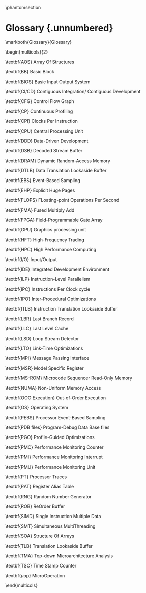 \phantomsection
# Glossary {.unnumbered}

\markboth{Glossary}{Glossary}

\begin{multicols}{2}

\textbf{AOS} Array Of Structures

\textbf{BB} Basic Block

\textbf{BIOS} Basic Input Output System

\textbf{CI/CD} Contiguous Integration/ Contiguous Development

\textbf{CFG} Control Flow Graph

\textbf{CP} Continuous Profiling

\textbf{CPI} Clocks Per Instruction

\textbf{CPU} Central Processing Unit

\textbf{DDD} Data-Driven Development

\textbf{DSB} Decoded Stream Buffer

\textbf{DRAM} Dynamic Random-Access Memory

\textbf{DTLB} Data Translation Lookaside Buffer

\textbf{EBS} Event-Based Sampling

\textbf{EHP} Explicit Huge Pages

\textbf{FLOPS} FLoating-point Operations Per Second

\textbf{FMA} Fused Multiply Add

\textbf{FPGA} Field-Programmable Gate Array

\textbf{GPU} Graphics processing unit

\textbf{HFT} High-Frequency Trading

\textbf{HPC} High Performance Computing

\textbf{I/O} Input/Output

\textbf{IDE} Integrated Development Environment

\textbf{ILP} Instruction-Level Parallelism

\textbf{IPC} Instructions Per Clock cycle

\textbf{IPO} Inter-Procedural Optimizations

\textbf{ITLB} Instruction Translation Lookaside Buffer

\textbf{LBR} Last Branch Record

\textbf{LLC} Last Level Cache

\textbf{LSD} Loop Stream Detector

\textbf{LTO} Link-Time Optimizations

\textbf{MPI} Message Passing Interface

\textbf{MSR} Model Specific Register

\textbf{MS-ROM} Microcode Sequencer Read-Only Memory

\textbf{NUMA} Non-Uniform Memory Access

\textbf{OOO Execution} Out-of-Order Execution

\textbf{OS} Operating System

\textbf{PEBS} Processor Event-Based Sampling

\textbf{PDB files} Program-Debug Data Base files

\textbf{PGO} Profile-Guided Optimizations

\textbf{PMC} Performance Monitoring Counter

\textbf{PMI} Performance Monitoring Interrupt

\textbf{PMU} Performance Monitoring Unit

\textbf{PT} Processor Traces

\textbf{RAT} Register Alias Table

\textbf{RNG} Random Number Generator

\textbf{ROB} ReOrder Buffer

\textbf{SIMD} Single Instruction Multiple Data

\textbf{SMT} Simultaneous MultiThreading

\textbf{SOA} Structure Of Arrays

\textbf{TLB} Translation Lookaside Buffer

\textbf{TMA} Top-down Microarchitecture Analysis

\textbf{TSC} Time Stamp Counter

\textbf{$\mu$op} MicroOperation

\end{multicols}

